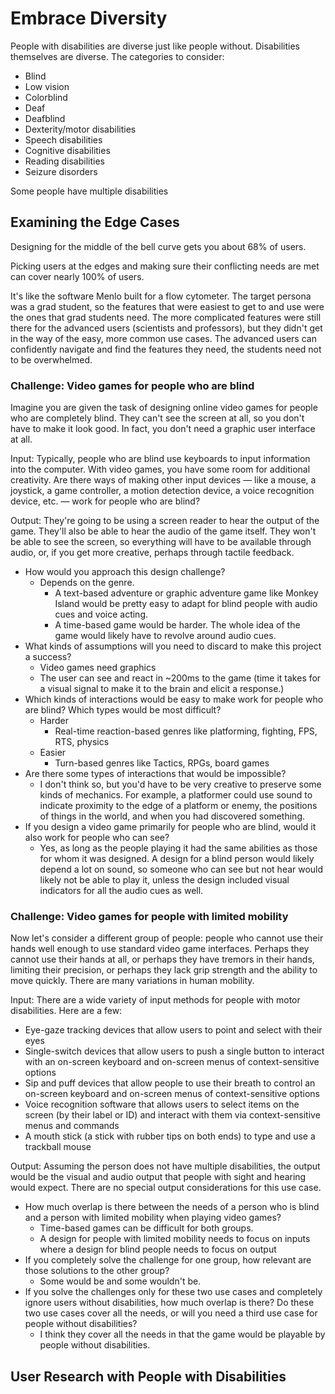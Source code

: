# Embrace Diversity

People with disabilities are diverse just like people without. Disabilities themselves are diverse. The categories to
consider:

- Blind
- Low vision
- Colorblind
- Deaf
- Deafblind
- Dexterity/motor disabilities
- Speech disabilities
- Cognitive disabilities
- Reading disabilities
- Seizure disorders

Some people have multiple disabilities

## Examining the Edge Cases

Designing for the middle of the bell curve gets you about 68% of users.

Picking users at the edges and making sure their conflicting needs are met can cover nearly 100% of users.

It's like the software Menlo built for a flow cytometer. The target persona was a grad student, so the features that
were easiest to get to and use were the ones that grad students need. The more complicated features were still there for
the advanced users (scientists and professors), but they didn't get in the way of the easy, more common use cases. The
advanced users can confidently navigate and find the features they need, the students need not to be overwhelmed.

### Challenge: Video games for people who are blind

Imagine you are given the task of designing online video games for people who are completely blind. They can't see the
screen at all, so you don't have to make it look good. In fact, you don't need a graphic user interface at all.

Input: Typically, people who are blind use keyboards to input information into the computer. With video games, you have
some room for additional creativity. Are there ways of making other input devices — like a mouse, a joystick, a game
controller, a motion detection device, a voice recognition device, etc. — work for people who are blind?

Output: They're going to be using a screen reader to hear the output of the game. They'll also be able to hear the audio
of the game itself. They won't be able to see the screen, so everything will have to be available through audio, or, if
you get more creative, perhaps through tactile feedback.

- How would you approach this design challenge?
  - Depends on the genre.
    - A text-based adventure or graphic adventure game like Monkey Island would be pretty easy to adapt for blind people with audio cues and voice acting.
    - A time-based game would be harder. The whole idea of the game would likely have to revolve around audio cues.
- What kinds of assumptions will you need to discard to make this project a success?
    - Video games need graphics
    - The user can see and react in ~200ms to the game (time it takes for a visual signal to make it to the brain and
      elicit a response.)
- Which kinds of interactions would be easy to make work for people who are blind? Which types would be most difficult?
    - Harder
        - Real-time reaction-based genres like platforming, fighting, FPS, RTS, physics
    - Easier
        - Turn-based genres like Tactics, RPGs, board games
- Are there some types of interactions that would be impossible?
    - I don't think so, but you'd have to be very creative to preserve some kinds of mechanics. For example, a
      platformer could use sound to indicate proximity to the edge of a platform or enemy, the positions of things in
      the world, and when you had discovered something.
- If you design a video game primarily for people who are blind, would it also work for people who can see?
  - Yes, as long as the people playing it had the same abilities as those for whom it was designed. A design for a blind person would likely depend a lot on sound, so someone who can see but not hear would likely not be able to play it, unless the design included visual indicators for all the audio cues as well.

### Challenge: Video games for people with limited mobility
Now let's consider a different group of people: people who cannot use their hands well enough to use standard video game interfaces. Perhaps they cannot use their hands at all, or perhaps they have tremors in their hands, limiting their precision, or perhaps they lack grip strength and the ability to move quickly. There are many variations in human mobility.

Input: There are a wide variety of input methods for people with motor disabilities. Here are a few:

- Eye-gaze tracking devices that allow users to point and select with their eyes
- Single-switch devices that allow users to push a single button to interact with an on-screen keyboard and on-screen menus of context-sensitive options
- Sip and puff devices that allow people to use their breath to control an on-screen keyboard and on-screen menus of context-sensitive options
- Voice recognition software that allows users to select items on the screen (by their label or ID) and interact with them via context-sensitive menus and commands
- A mouth stick (a stick with rubber tips on both ends) to type and use a trackball mouse

Output: Assuming the person does not have multiple disabilities, the output would be the visual and audio output that people with sight and hearing would expect. There are no special output considerations for this use case.


- How much overlap is there between the needs of a person who is blind and a person with limited mobility when playing video games?
  - Time-based games can be difficult for both groups.
  - A design for people with limited mobility needs to focus on inputs where a design for blind people needs to focus on output 
- If you completely solve the challenge for one group, how relevant are those solutions to the other group?
  - Some would be and some wouldn't be.
- If you solve the challenges only for these two use cases and completely ignore users without disabilities, how much overlap is there? Do these two use cases cover all the needs, or will you need a third use case for people without disabilities?
  - I think they cover all the needs in that the game would be playable by people without disabilities.

## User Research with People with Disabilities